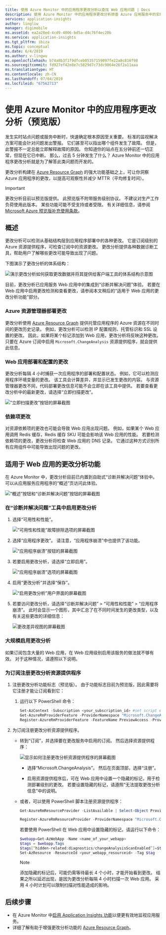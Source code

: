 ```yaml
---
title: 使用 Azure Monitor 中的应用程序更改分析以查找 Web 应用问题 | Docs
description: 使用 Azure Monitor 中的应用程序更改分析排查 Azure 应用服务中的实时站点应用程序问题。
services: application-insights
author: lingliw
manager: digimobile
ms.assetid: ea2a28ed-4cd9-4006-bd5a-d4c76f4ec20b
ms.service: application-insights
ms.tgt_pltfrm: ibiza
ms.topic: conceptual
ms.date: 6/4/2019
ms.author: v-lingwu
ms.openlocfilehash: b74a8b3f1f9dfceb05357159097fe22a8c816f98
ms.sourcegitcommit: fd927ef42e8e7c5829d7c73dc9864e26f2a11aaa
ms.translationtype: HT
ms.contentlocale: zh-CN
ms.lasthandoff: 07/04/2019
ms.locfileid: "67562713"
---
```

# <a name="use-application-change-analysis-preview-in-azure-monitor"></a>使用 Azure Monitor 中的应用程序更改分析（预览版）

发生实时站点问题或服务中断时，快速确定根本原因至关重要。 标准的监视解决方案可能会针对问题发出警报。 它们甚至可以指出哪个组件发生了故障。 但是，此警报不一定总能立即解释故障的原因。 你知道你的站点在五分钟前还一切正常，但现在它已中断。 那么，过去 5 分钟发生了什么？ Azure Monitor 中的应用程序更改分析就是为了解答此类问题而开发的。

更改分析构建在 [Azure Resource Graph](https://docs.microsoft.com/azure/governance/resource-graph/overview) 的强大功能基础之上，可让你洞察 Azure 应用程序的更改，以提高可观察性并减少 MTTR（平均修复时间）。
> [!IMPORTANT]
> 更改分析目前以预览版提供。 此预览版不附带服务级别协议。 不建议对生产工作负荷使用此版本。 某些功能可能不受支持或者受限。 有关详细信息，请参阅 [Microsoft Azure 预览版补充使用条款](https://azure.microsoft.com/support/legal/preview-supplemental-terms/)。

## <a name="overview"></a>概述

更改分析可以检测从基础结构层到应用程序部署中的各种更改。 它是订阅级别的 Azure 资源提供程序，可检查订阅中的资源更改。 更改分析提供各种数据诊断工具，帮助用户了解哪些更改可能导致出现了问题。

下图演示了更改分析的体系结构：

![演示更改分析如何获取更改数据并将其提供给客户端工具的体系结构示意图](./media/change-analysis/overview.png)

目前，更改分析已应用服务 Web 应用中的集成到“诊断并解决问题”体验。  若要在 Web 应用中启用更改检测和查看更改，请参阅本文稍后的“适用于 Web 应用的更改分析功能”部分。 

### <a name="azure-resource-manager-deployment-changes"></a>Azure 资源管理器部署更改

更改分析使用 [Azure Resource Graph](https://docs.microsoft.com/azure/governance/resource-graph/overview) 提供托管应用程序的 Azure 资源在不同时间的更改历史记录。 例如，更改分析可以检测 IP 配置规则、托管标识和 SSL 设置的更改。 因此，如果将某个标记添加到 Web 应用，更改分析将反映这种更改。 只要在 Azure 订阅中启用 `Microsoft.ChangeAnalysis` 资源提供程序，就会提供此信息。

### <a name="changes-in-web-app-deployment-and-configuration"></a>Web 应用部署和配置的更改

更改分析每隔 4 小时捕获一次应用程序的部署和配置状态。 例如，它可以检测应用程序环境变量的更改。 该工具会计算差异，并显示已发生更改的内容。 与资源管理器更改不同，代码部署更改信息可能不会立即在该工具中提供。 若要查看更改分析中的最新更改，请选择“立即扫描更改”。 

![“立即扫描更改”按钮的屏幕截图](./media/change-analysis/scan-changes.png)

### <a name="dependency-changes"></a>依赖项更改

对资源依赖项的更改也可能会导致 Web 应用出现问题。 例如，如果某个 Web 应用调用 Redis 缓存，Redis 缓存 SKU 可能会影响该 Web 应用的性能。 若要检测依赖项的更改，更改分析将检查 Web 应用的 DNS 记录。 它通过这种方式识别所有应用组件中可能导致出现问题的更改。

## <a name="change-analysis-for-the-web-apps-feature"></a>适用于 Web 应用的更改分析功能

在 Azure Monitor 中，更改分析目前已内置到自助式“诊断并解决问题”体验中。  可以从应用服务应用程序的“概述”页访问此体验。 

![“概述”按钮和“诊断并解决问题”按钮的屏幕截图](./media/change-analysis/change-analysis.png)

### <a name="enable-change-analysis-in-the-diagnose-and-solve-problems-tool"></a>在“诊断并解决问题”工具中启用更改分析

1. 选择“可用性和性能”。 

    ![“可用性和性能”故障排除选项的屏幕截图](./media/change-analysis/availability-and-performance.png)

1. 选择“应用程序更改”。  请注意，“应用程序崩溃”中也提供了该功能。 

   ![“应用程序崩溃”按钮的屏幕截图](./media/change-analysis/application-changes.png)

1. 若要启用更改分析，请选择“立即启用”。 

   ![“应用程序崩溃”选项的屏幕截图](./media/change-analysis/enable-changeanalysis.png)

1. 启用“更改分析”并选择“保存”。  

    ![“启用更改分析”用户界面的屏幕截图](./media/change-analysis/change-analysis-on.png)


1. 若要访问更改分析，请选择“诊断并解决问题” > “可用性和性能” > “应用程序崩溃”。    此时会显示一个图形，其中汇总了在不同时间发生的更改类型，以及有关这些更改的详细信息：

     ![更改差异视图的屏幕截图](./media/change-analysis/change-view.png)


### <a name="enable-change-analysis-at-scale"></a>大规模启用更改分析

如果订阅包含大量的 Web 应用，在 Web 应用级别启用该服务的做法就不够有效。 对于这种情况，请遵照以下说明。

### <a name="register-the-change-analysis-resource-provider-for-your-subscription"></a>为订阅注册更改分析资源提供程序

1. 注册更改分析功能标志（预览版）。 由于功能标志目前为预览版，因此需要将它注册才能让订阅看到它：

   1. 运行以下 PowerShell 命令：

        ``` PowerShell
        Set-AzContext -Subscription <your_subscription_id> #set script execution context to the subscription you are trying to enable
        Get-AzureRmProviderFeature -ProviderNamespace "Microsoft.ChangeAnalysis" -ListAvailable #Check for feature flag availability
        Register-AzureRmProviderFeature -FeatureName PreviewAccess -ProviderNamespace Microsoft.ChangeAnalysis #Register feature flag
        ```

1. 为订阅注册更改分析资源提供程序。

   - 转到“订阅”，并选择要在更改服务中启用的订阅。  然后选择资源提供程序：

        ![显示如何注册更改分析资源提供程序的屏幕截图](./media/change-analysis/register-rp.png)

       - 选择“Microsoft.ChangeAnalysis”。  然后在页面顶部，选择“注册”。 

       - 启用资源提供程序后，可在 Web 应用中设置一个隐藏的标记，用于检测部署级别的更改。 若要设置隐藏的标记，请遵照“无法提取更改分析信息”中的说明。 

   - 或者，可以使用 PowerShell 脚本注册资源提供程序：

        ```PowerShell
        Get-AzureRmResourceProvider -ListAvailable | Select-Object ProviderNamespace, RegistrationState #Check if RP is ready for registration

        Register-AzureRmResourceProvider -ProviderNamespace "Microsoft.ChangeAnalysis" #Register the Change Analysis RP
        ```

        若要使用 PowerShell 在 Web 应用中设置隐藏的标记，请运行以下命令：

        ```powershell
        $webapp=Get-AzWebApp -Name <name_of_your_webapp>
        $tags = $webapp.Tags
        $tags[“hidden-related:diagnostics/changeAnalysisScanEnabled”]=$true
        Set-AzResource -ResourceId <your_webapp_resourceid> -Tag $tag
        ```

     > [!NOTE]
     > 添加隐藏的标记后，可能仍需等待最长 4 个小时，才能开始看到更改。 结果之所以延迟出现，是因为更改分析每隔 4 小时扫描一次 Web 应用。 采用 4 小时计划可以限制扫描对性能造成的影响。

## <a name="next-steps"></a>后续步骤

- 在 Azure Monitor 中[启用 Application Insights 功能](azure-web-apps.md)以便更有效地监视应用服务。
- 详细了解有助于增强更改分析功能的 [Azure Resource Graph](https://docs.microsoft.com/azure/governance/resource-graph/overview)。
